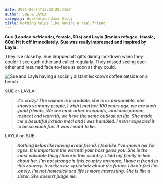 ```yaml
---
date: 2021-06-24T13:53:20.416Z
author: SUE & LAYLA
category: HostNation Case Study
title: Nothing helps like having a real friend
---
```

**Sue (London befriender, female, 50s) and Layla (Iranian refugee, female, 60s) hit it off immediately. Sue was really impressed and inspired by Layla.** 

They live close by. Sue dropped off gifts during lockdown when they couldn’t see each other and called regularly. They missed seeing each other and resumed face-to-face as soon as they could.

![Sue and Layla having a socially distant lockdown coffee outside on a bench](/assets/sue-and-layla.png "Sue and  Layla having a socially distant lockdown coffee")

SUE on LAYLA: 

> ***It’s crazy! The woman is incredible, she is so personable, she knows so many people, I wish I met her 100 years ago, we are such good friends, We see each other as equals, total acceptance, respect and warmth, we have the same outlook on life. She made me a beautiful Iranian meal and I was humbled. I never expected it to be so much fun. It was meant to be.***

LAYLA on SUE: 

> ***Nothing helps like having a real friend. I feel like I’ve known her for ages. It is important the warmth your host gives you. She is the most valuable thing I have in this country. I told my family in Iran about her. I’m not strange in this country anymore, I have a friend in this country. It makes me optimistic about the future. I don’t feel I’m lonely, I’m not homesick and life is more interesting. She is like a sister. She doesn’t judge me.***
